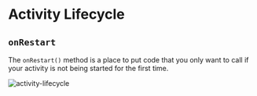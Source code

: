 # Activity Lifecycle

## `onRestart`
The `onRestart()` method is a place to put code that you only want to call if your activity is not being started for the first time.

![activity-lifecycle](https://developer.android.com/static/codelabs/basic-android-kotlin-compose-activity-lifecycle/img/468988518c270b38_1440.png)
